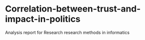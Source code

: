 # Correlation-between-trust-and-impact-in-politics
Analysis report for Research research methods in informatics
